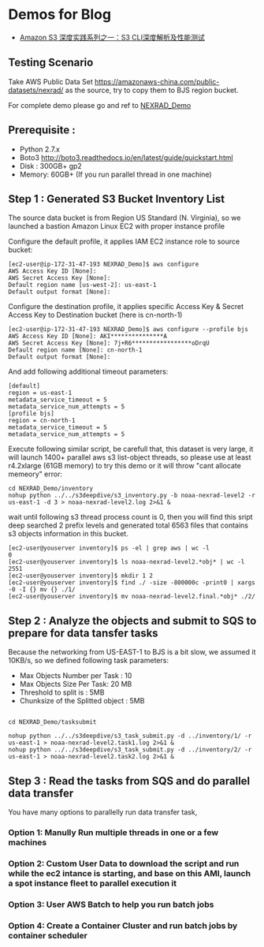 # Demos for Blog 

* [Amazon S3 深度实践系列之一：S3 CLI深度解析及性能测试](https://amazonaws-china.com/cn/blogs/china/amazon-s3-depth-of-practice-series-s3-cli-depth-parsing-and-performance-testing/)

## Testing Scenario 
Take AWS Public Data Set https://amazonaws-china.com/public-datasets/nexrad/ as the source, try to copy them to BJS region bucket.

For complete demo please go and ref to [NEXRAD_Demo](https://github.com/soldierxue/blog/NEXRAD_Demo)

## Prerequisite : 
* Python 2.7.x
* Boto3 http://boto3.readthedocs.io/en/latest/guide/quickstart.html
* Disk : 300GB+ gp2
* Memory: 60GB+ (If you run parallel thread in one machine)

## Step 1 : Generated S3 Bucket Inventory List
The source data bucket is from Region US Standard (N. Virginia), so we launched a bastion Amazon Linux EC2 with proper instance profile 

Configure the default profile, it applies IAM EC2 instance role to source bucket:

```
[ec2-user@ip-172-31-47-193 NEXRAD_Demo]$ aws configure
AWS Access Key ID [None]:
AWS Secret Access Key [None]:
Default region name [us-west-2]: us-east-1
Default output format [None]:
```
Configure the destination profile, it applies specific Access Key & Secret Access Key to Destination bucket (here is cn-north-1)
```
[ec2-user@ip-172-31-47-193 NEXRAD_Demo]$ aws configure --profile bjs
AWS Access Key ID [None]: AKI***************A
AWS Secret Access Key [None]: 7j+R6*****************oDrqU
Default region name [None]: cn-north-1
Default output format [None]:
```
And add following additional timeout parameters:
```
[default]
region = us-east-1
metadata_service_timeout = 5
metadata_service_num_attempts = 5
[profile bjs]
region = cn-north-1
metadata_service_timeout = 5
metadata_service_num_attempts = 5
```
Execute following similar script, be carefull that, this dataset is very large, it will launch 1400+ parallel aws s3 list-object threads, so please use at least r4.2xlarge (61GB memory) to try this demo or it will throw "cant allocate memeory" error:

```
cd NEXRAD_Demo/inventory
nohup python ../../s3deepdive/s3_inventory.py -b noaa-nexrad-level2 -r us-east-1 -d 3 > noaa-nexrad-level2.log 2>&1 &
```
wait until following s3 thread process count is 0, then you will find this sript deep searched 2 prefix levels and generated total 6563 files that contains s3 objects information in this bucket.
```
[ec2-user@youserver inventory]$ ps -el | grep aws | wc -l
0
[ec2-user@youserver inventory]$ ls noaa-nexrad-level2.*obj* | wc -l
2551
[ec2-user@youserver inventory]$ mkdir 1 2
[ec2-user@youserver inventory]$ find ./ -size -800000c -print0 | xargs -0 -I {} mv {} ./1/
[ec2-user@youserver inventory]$ mv noaa-nexrad-level2.final.*obj* ./2/
```
## Step 2 : Analyze the objects and submit to SQS to prepare for data tansfer tasks

Because the networking from US-EAST-1 to BJS is a bit slow, we assumed it 10KB/s, so we defined following task parameters:
* Max Objects Number per Task : 10
* Max Objects Size Per Task: 20 MB
* Threshold to split is : 5MB
* Chunksize of the Splitted object : 5MB
```

cd NEXRAD_Demo/tasksubmit

nohup python ../../s3deepdive/s3_task_submit.py -d ../inventory/1/ -r us-east-1 > noaa-nexrad-level2.task1.log 2>&1 &
nohup python ../../s3deepdive/s3_task_submit.py -d ../inventory/2/ -r us-east-1 > noaa-nexrad-level2.task2.log 2>&1 &
```
## Step 3 : Read the tasks from SQS and do parallel data transfer

You have many options to parallelly run data transfer task, 

### Option 1: Manully Run multiple threads in one or a few machines


### Option 2: Custom User Data to download the script and run while the ec2 intance is starting, and base on this AMI, launch a spot instance fleet to parallel execution it

### Option 3: User AWS Batch to help you run batch jobs

### Option 4: Create a Container Cluster and run batch jobs by container scheduler
